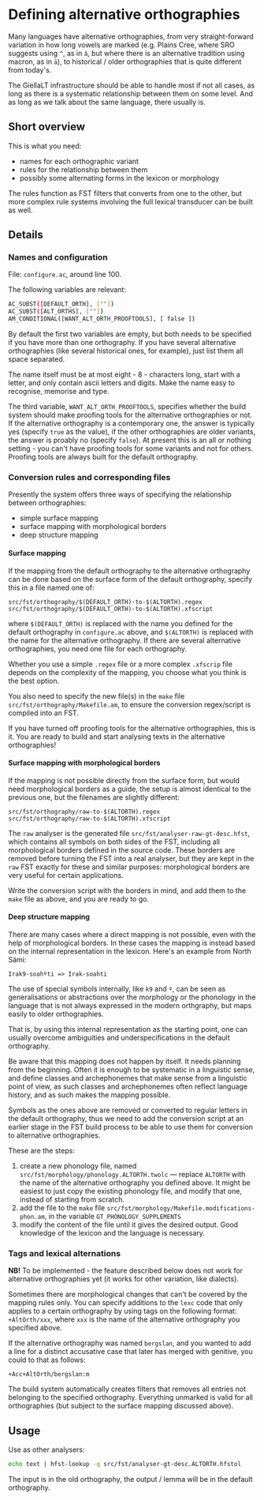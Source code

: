 # Defining alternative orthographies

Many languages have alternative orthographies, from very straight-forward variation in how long vowels are marked (e.g. Plains Cree, where SRO suggests using `^`, as in `â`, but where there is an alternative tradition using macron, as in `ā`), to historical / older orthographies that is quite different from today's.

The GiellaLT infrastructure should be able to handle most if not all cases, as long as there is a systematic relationship between them on some level. And as long as we talk about the same language, there usually is.

## Short overview

This is what you need:
- names for each orthographic variant
- rules for the relationship between them
- possibly some alternating forms in the lexicon or morphology

The rules function as FST filters that converts from one to the other, but more complex rule systems involving the full lexical transducer can be built as well.

## Details

### Names and configuration

File: `configure.ac`, around line 100.

The following variables are relevant:

```sh
AC_SUBST([DEFAULT_ORTH], [""])
AC_SUBST([ALT_ORTHS], [""])
AM_CONDITIONAL([WANT_ALT_ORTH_PROOFTOOLS], [ false ])
```

By default the first two variables are empty, but both needs to be specified if you have more than one orthography. If you have several alternative orthographies (like several historical ones, for example), just list them all space separated.

The name itself must be at most eight - 8 - characters long, start with a letter, and only contain ascii letters and digits. Make the name easy to recognise, memorise and type.

The third variable, `WANT_ALT_ORTH_PROOFTOOLS`, specifies whether the build system should make proofing tools for the alternative orthographies or not. If the alternative orthography is a contemporary one, the answer is typically yes (specify `true` as the value), if the other orthographies are older variants, the answer is proably no (specify `false`). At present this is an all or nothing setting - you can't have proofing tools for some variants and not for others. Proofing tools are always built for the default orthography.

### Conversion rules and corresponding files

Presently the system offers three ways of specifying the relationship between orthographies:

- simple surface mapping
- surface mapping with morphological borders
- deep structure mapping

#### Surface mapping

If the mapping from the default orthography to the alternative orthography can be done based on the surface form of the default orthography, specify this in a file named one of:

```make
src/fst/orthography/$(DEFAULT_ORTH)-to-$(ALTORTH).regex
src/fst/orthography/$(DEFAULT_ORTH)-to-$(ALTORTH).xfscript
```

where `$(DEFAULT_ORTH)` is replaced with the name you defined for the default orthography in `configure.ac` above, and `$(ALTORTH)` is replaced with the name for the alternative orthography. If there are several alternative orthographies, you need one file for each orthography.

Whether you use a simple `.regex` file or a more complex `.xfscrip` file depends on the complexity of the mapping, you choose what you think is the best option.

You also need to specify the new file(s) in the `make` file `src/fst/orthography/Makefile.am`, to ensure the conversion regex/script is compiled into an FST.

If you have turned off proofing tools for the alternative orthographies, this is it. You are ready to build and start analysing texts in the alternative orthographies!

#### Surface mapping with morphological borders

If the mapping is not possible directly from the surface form, but would need morphological borders as a guide, the setup is almost identical to the previous one, but the filenames are slightly different:

```make
src/fst/orthography/raw-to-$(ALTORTH).regex
src/fst/orthography/raw-to-$(ALTORTH).xfscript
```

The `raw` analyser is the generated file `src/fst/analyser-raw-gt-desc.hfst`, which contains all symbols on both sides of the FST, including all morphological borders defined in the source code. These borders are removed before turning the FST into a real analyser, but they are kept in the `raw` FST exactly for these and similar purposes: morphological borders are very useful for certain applications.

Write the conversion script with the borders in mind, and add them to the `make` file as above, and you are ready to go.

#### Deep structure mapping

There are many cases where a direct mapping is not possible, even with the help of morphological borders. In these cases the mapping is instead based on the internal representation in the lexicon. Here's an example from North Sámi:

```
Irak9-soahºti => Irak-soahti
```

The use of special symbols internally, like `k9` and `º`, can be seen as generalisations or abstractions over the morphology or the phonology in the language that is not always expressed in the modern orthgraphy, but maps easily to older orthographies.

That is, by using this internal representation as the starting point, one can usually overcome ambiguities and underspecifications in the default orthography.

Be aware that this mapping does not happen by itself. It needs planning from the beginning. Often it is enough to be systematic in a linguistic sense, and define classes and archephonemes that make sense from a linguistic point of view, as such classes and archephonemes often reflect language history, and as such makes the mapping possible.

Symbols as the ones above are removed or converted to regular letters in the default orthography, thus we need to add the conversion script at an earlier stage in the FST build process to be able to use them for conversion to alternative orthographies.

These are the steps:

1. create a new phonology file, named `src/fst/morphology/phonology.ALTORTH.twolc` — replace `ALTORTH` with the name of the alternative orthography you defined above. It might be easiest to just copy the existing phonology file, and modify that one, instead of starting from scratch.
1. add the file to the `make` file `src/fst/morphology/Makefile.modifications-phon.am`, in the variable `GT_PHONOLOGY_SUPPLEMENTS`
1. modify the content of the file until it gives the desired output. Good knowledge of the lexicon and the language is necessary.

### Tags and lexical alternations

__NB!__ To be implemented - the feature described below does not work for alternative orthographies yet (it works for other variation, like dialects).

Sometimes there are morphological changes that can't be covered by the mapping rules only. You can specify additions to the `lexc` code that only applies to a certain orthography by using tags on the following format: `+AltOrth/xxx`, where `xxx` is the name of the alternative orthography you specified above.

If the alternative orthography was named `bergslan`, and you wanted to add a line for a distinct accusative case that later has merged with genitive, you could to that as follows:

```
+Acc+AltOrth/bergslan:m
```

The build system automatically creates filters that removes all entries not belonging to the specified orthography. Everything unmarked is valid for all orthographies (but subject to the surface mapping discussed above).

## Usage

Use as other analysers:

```sh
echo text | hfst-lookup -q src/fst/analyser-gt-desc.ALTORTH.hfstol
```

The input is in the old orthography, the output / lemma will be in the default orthography.
